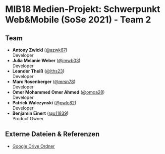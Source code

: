 # MIB18 Medien-Projekt: Schwerpunkt Web&Mobile (SoSe 2021) - Team 2

## Team
- **Antony Zwickl** ([@azwk67](https://git.thm.de/azwk67))   
  Developer
- **Julia Melanie Weber** ([@jmwb03](https://git.thm.de/jmwb03))  
  Developer
- **Leander Theiß** ([@lths23](https://git.thm.de/lths23))  
  Developer
- **Marc Rosenberger** ([@mrsn78](https://git.thm.de/mrsn78))  
  Developer
- **Omer Mohammed Omer Ahmed** ([@omoa28](https://git.thm.de/omoa28))  
  Developer
- **Patrick Walczynski** ([@pwlc82](https://git.thm.de/pwlc82))  
  Developer
- **Benjamin Einert** ([@u11839](https://git.thm.de/u11839))  
  Product Owner

## Externe Dateien & Referenzen
- [Google Drive Ordner](https://drive.google.com/drive/folders/19W8PwGEv4_02BczPSCY18Ag7Ha4xm0PS)